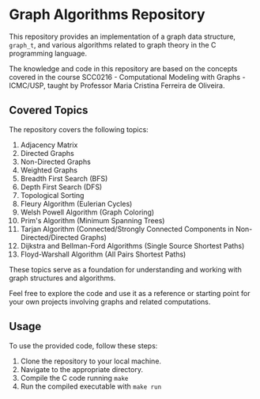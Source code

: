 # Graph Algorithms Repository

This repository provides an implementation of a graph data structure, `graph_t`, and various algorithms related to graph theory in the C programming language.

The knowledge and code in this repository are based on the concepts covered in the course SCC0216 - Computational Modeling with Graphs - ICMC/USP, taught by Professor Maria Cristina Ferreira de Oliveira.

## Covered Topics

The repository covers the following topics:

1. Adjacency Matrix
2. Directed Graphs
3. Non-Directed Graphs
4. Weighted Graphs
5. Breadth First Search (BFS)
6. Depth First Search (DFS)
7. Topological Sorting
8. Fleury Algorithm (Eulerian Cycles)
9. Welsh Powell Algorithm (Graph Coloring)
10. Prim's Algorithm (Minimum Spanning Trees)
11. Tarjan Algorithm (Connected/Strongly Connected Components in Non-Directed/Directed Graphs)
12. Dijkstra and Bellman-Ford Algorithms (Single Source Shortest Paths)
13. Floyd-Warshall Algorithm (All Pairs Shortest Paths)

These topics serve as a foundation for understanding and working with graph structures and algorithms.

Feel free to explore the code and use it as a reference or starting point for your own projects involving graphs and related computations.

## Usage

To use the provided code, follow these steps:

1. Clone the repository to your local machine.
2. Navigate to the appropriate directory.
3. Compile the C code running ```make```
4. Run the compiled executable with ```make run```
